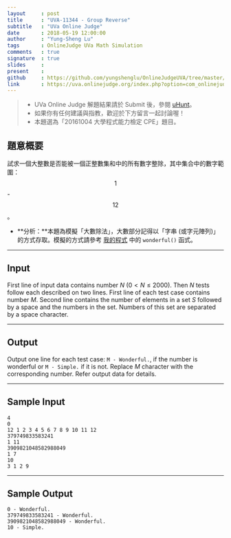 ```yaml
---
layout     : post
title      : "UVA-11344 - Group Reverse"
subtitle   : "UVa Online Judge"
date       : 2018-05-19 12:00:00
author     : "Yung-Sheng Lu"
tags       : OnlineJudge UVa Math Simulation
comments   : true
signature  : true
slides     : 
present    :
github     : https://github.com/yungshenglu/OnlineJudgeUVA/tree/master/UVA-11344
link       : https://uva.onlinejudge.org/index.php?option=com_onlinejudge&Itemid=8&page=show_problem&problem=2319
---
```


> * UVa Online Judge 解題結果請於 Submit 後，參閱 [uHunt](https://uhunt.onlinejudge.org/)。
> * 如果你有任何建議與指教，歡迎於下方留言一起討論喔！
> * 本題選為「20161004 大學程式能力檢定 CPE」題目。

## 題意概要

試求一個大整數是否能被一個正整數集和中的所有數字整除，其中集合中的數字範圍：$$1$$ - $$12$$。
* **分析：**本題為模擬「大數除法」，大數部分記得以「字串 (或字元陣列)」的方式存取。模擬的方式請參考 [我的程式](https://github.com/yungshenglu/OnlineJudgeUVA/tree/master/UVA-11344) 中的 `wonderful()` 函式。

---
## Input

First line of input data contains number $N$ ($0 < N \le 2000$). Then $N$ tests follow each described on two lines. First line of each test case contains number $M$. Second line contains the number of elements in a set $S$ followed by a space and the numbers in the set. Numbers of this set are separated by a space character.

---
## Output

Output one line for each test case: `M - Wonderful.`, if the number is wonderful or `M - Simple.` if it is not. Replace $M$ character with the corresponding number. Refer output data for details.

---
## Sample Input

```
4
0
12 1 2 3 4 5 6 7 8 9 10 11 12
379749833583241
1 11
3909821048582988049
1 7
10
3 1 2 9
```

---
## Sample Output

```
0 - Wonderful.
379749833583241 - Wonderful.
3909821048582988049 - Wonderful.
10 - Simple.
```